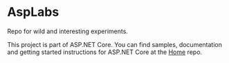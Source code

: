 AspLabs
=======

Repo for wild and interesting experiments.

This project is part of ASP.NET Core. You can find samples, documentation and getting started instructions for ASP.NET Core at the [Home](https://github.com/aspnet/home) repo.


